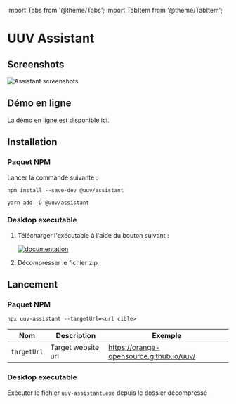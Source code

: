 import Tabs from '@theme/Tabs';
import TabItem from '@theme/TabItem';

# UUV Assistant

## Screenshots

![Assistant screenshots](@site/static/img/assistant/screenshots.gif)

## Démo en ligne

<a href="https://uuv-assistant.vercel.app/">
    La démo en ligne est disponible ici.
</a>

## Installation
### Paquet NPM
Lancer la commande suivante :

<Tabs>
<TabItem value="npm" label="Npm">

```shell
npm install --save-dev @uuv/assistant
```

</TabItem>
<TabItem value="Yarn" label="Yarn">

```shell
yarn add -D @uuv/assistant
```

</TabItem>
</Tabs>

### Desktop executable
1. Télécharger l'exécutable à l'aide du bouton suivant :

   <a href="https://github.com/Orange-OpenSource/uuv/releases/latest/download/uuv-assistant-win32-x64.zip"><img src="https://img.shields.io/badge/Téléchager_uuv--assistant_desktop-black?&style=for-the-badge&logo=github&logoColor=white" alt="documentation"/></a>
2. Décompresser le fichier zip

## Lancement
### Paquet NPM
```shell
npx uuv-assistant --targetUrl=<url cible>
```

| Nom                  | Description                                                                                                   | Exemple                               |
|----------------------|---------------------------------------------------------------------------------------------------------------|---------------------------------------|
| `targetUrl`          | Target website url                                                                                            | https://orange-opensource.github.io/uuv/ |

### Desktop executable
Exécuter le fichier `uuv-assistant.exe` depuis le dossier décompressé


